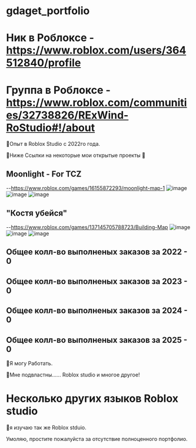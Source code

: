 # gdaget_portfolio

# Ник в Роблоксе - https://www.roblox.com/users/364512840/profile
# Группа в Роблоксе - https://www.roblox.com/communities/32738826/RExWind-RoStudio#!/about

💌Опыт в Roblox Studio с 2022го года.

💌Ниже Ссылки на некоторые мои открытые проекты 🔽


## Moonlight - For TCZ
--https://www.roblox.com/games/16155872293/moonlight-map-1
![image](https://github.com/user-attachments/assets/09ccb002-f3a3-40d6-b8b6-a153e6ceac66)
![image](https://github.com/user-attachments/assets/9c8a3c77-4b41-4835-863a-f1e75b5a6859)
![image](https://github.com/user-attachments/assets/bb54a243-8d6f-45a7-95d0-a5e310012de6)

## "Костя убейся"
--https://www.roblox.com/games/137145705788723/Building-Map
![image](https://github.com/user-attachments/assets/67df840f-2ec0-4f37-a939-6a5f037d97f6)
![image](https://github.com/user-attachments/assets/b0a3ae95-1971-485e-9636-5d57d8b7a15e)
![image](https://github.com/user-attachments/assets/0cb3ca69-ae44-4c09-b6de-238245e6d4fd)

## Общее колл-во выполненых заказов за 2022 - 0
## Общее колл-во выполненых заказов за 2023 - 0
## Общее колл-во выполненых заказов за 2024 - 0
## Общее колл-во выполненых заказов за 2025 - 0

💌Я могу Работать.

💌Мне подвластны...... Roblox studio и многое другое!

# Несколько других языков Roblox studio 
💌я изучаю так же Roblox stduio.

Умоляю, простите пожалуйста за отсутствие полноценного портфолио.
